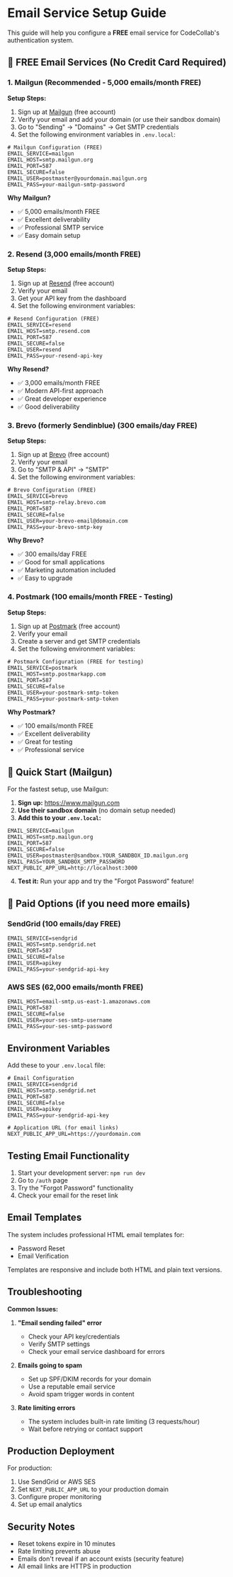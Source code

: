 # Email Service Setup Guide

This guide will help you configure a **FREE** email service for CodeCollab's authentication system.

## 🎉 FREE Email Services (No Credit Card Required)

### 1. Mailgun (Recommended - 5,000 emails/month FREE)

**Setup Steps:**
1. Sign up at [Mailgun](https://www.mailgun.com) (free account)
2. Verify your email and add your domain (or use their sandbox domain)
3. Go to "Sending" → "Domains" → Get SMTP credentials
4. Set the following environment variables in `.env.local`:

```env
# Mailgun Configuration (FREE)
EMAIL_SERVICE=mailgun
EMAIL_HOST=smtp.mailgun.org
EMAIL_PORT=587
EMAIL_SECURE=false
EMAIL_USER=postmaster@yourdomain.mailgun.org
EMAIL_PASS=your-mailgun-smtp-password
```

**Why Mailgun?**
- ✅ 5,000 emails/month FREE
- ✅ Excellent deliverability
- ✅ Professional SMTP service
- ✅ Easy domain setup

### 2. Resend (3,000 emails/month FREE)

**Setup Steps:**
1. Sign up at [Resend](https://resend.com) (free account)
2. Verify your email
3. Get your API key from the dashboard
4. Set the following environment variables:

```env
# Resend Configuration (FREE)
EMAIL_SERVICE=resend
EMAIL_HOST=smtp.resend.com
EMAIL_PORT=587
EMAIL_SECURE=false
EMAIL_USER=resend
EMAIL_PASS=your-resend-api-key
```

**Why Resend?**
- ✅ 3,000 emails/month FREE
- ✅ Modern API-first approach
- ✅ Great developer experience
- ✅ Good deliverability

### 3. Brevo (formerly Sendinblue) (300 emails/day FREE)

**Setup Steps:**
1. Sign up at [Brevo](https://www.brevo.com) (free account)
2. Verify your email
3. Go to "SMTP & API" → "SMTP"
4. Set the following environment variables:

```env
# Brevo Configuration (FREE)
EMAIL_SERVICE=brevo
EMAIL_HOST=smtp-relay.brevo.com
EMAIL_PORT=587
EMAIL_SECURE=false
EMAIL_USER=your-brevo-email@domain.com
EMAIL_PASS=your-brevo-smtp-key
```

**Why Brevo?**
- ✅ 300 emails/day FREE
- ✅ Good for small applications
- ✅ Marketing automation included
- ✅ Easy to upgrade

### 4. Postmark (100 emails/month FREE - Testing)

**Setup Steps:**
1. Sign up at [Postmark](https://postmarkapp.com) (free account)
2. Verify your email
3. Create a server and get SMTP credentials
4. Set the following environment variables:

```env
# Postmark Configuration (FREE for testing)
EMAIL_SERVICE=postmark
EMAIL_HOST=smtp.postmarkapp.com
EMAIL_PORT=587
EMAIL_SECURE=false
EMAIL_USER=your-postmark-smtp-token
EMAIL_PASS=your-postmark-smtp-token
```

**Why Postmark?**
- ✅ 100 emails/month FREE
- ✅ Excellent deliverability
- ✅ Great for testing
- ✅ Professional service

## 🚀 Quick Start (Mailgun)

For the fastest setup, use Mailgun:

1. **Sign up:** https://www.mailgun.com
2. **Use their sandbox domain** (no domain setup needed)
3. **Add this to your `.env.local`:**

```env
EMAIL_SERVICE=mailgun
EMAIL_HOST=smtp.mailgun.org
EMAIL_PORT=587
EMAIL_SECURE=false
EMAIL_USER=postmaster@sandbox.YOUR_SANDBOX_ID.mailgun.org
EMAIL_PASS=YOUR_SANDBOX_SMTP_PASSWORD
NEXT_PUBLIC_APP_URL=http://localhost:3000
```

4. **Test it:** Run your app and try the "Forgot Password" feature!

## 📧 Paid Options (if you need more emails)

### SendGrid (100 emails/day FREE)
```env
EMAIL_SERVICE=sendgrid
EMAIL_HOST=smtp.sendgrid.net
EMAIL_PORT=587
EMAIL_SECURE=false
EMAIL_USER=apikey
EMAIL_PASS=your-sendgrid-api-key
```

### AWS SES (62,000 emails/month FREE)
```env
EMAIL_HOST=email-smtp.us-east-1.amazonaws.com
EMAIL_PORT=587
EMAIL_SECURE=false
EMAIL_USER=your-ses-smtp-username
EMAIL_PASS=your-ses-smtp-password
```

## Environment Variables

Add these to your `.env.local` file:

```env
# Email Configuration
EMAIL_SERVICE=sendgrid
EMAIL_HOST=smtp.sendgrid.net
EMAIL_PORT=587
EMAIL_SECURE=false
EMAIL_USER=apikey
EMAIL_PASS=your-sendgrid-api-key

# Application URL (for email links)
NEXT_PUBLIC_APP_URL=https://yourdomain.com
```

## Testing Email Functionality

1. Start your development server: `npm run dev`
2. Go to `/auth` page
3. Try the "Forgot Password" functionality
4. Check your email for the reset link

## Email Templates

The system includes professional HTML email templates for:
- Password Reset
- Email Verification

Templates are responsive and include both HTML and plain text versions.

## Troubleshooting

**Common Issues:**

1. **"Email sending failed" error**
   - Check your API key/credentials
   - Verify SMTP settings
   - Check your email service dashboard for errors

2. **Emails going to spam**
   - Set up SPF/DKIM records for your domain
   - Use a reputable email service
   - Avoid spam trigger words in content

3. **Rate limiting errors**
   - The system includes built-in rate limiting (3 requests/hour)
   - Wait before retrying or contact support

## Production Deployment

For production:
1. Use SendGrid or AWS SES
2. Set `NEXT_PUBLIC_APP_URL` to your production domain
3. Configure proper monitoring
4. Set up email analytics

## Security Notes

- Reset tokens expire in 10 minutes
- Rate limiting prevents abuse
- Emails don't reveal if an account exists (security feature)
- All email links are HTTPS in production
